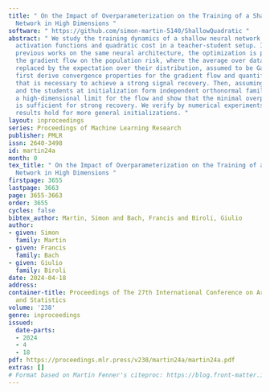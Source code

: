 ```yaml
---
title: " On the Impact of Overparameterization on the Training of a Shallow Neural
  Network in High Dimensions "
software: " https://github.com/simon-martin-5140/ShallowQuadratic "
abstract: " We study the training dynamics of a shallow neural network with quadratic
  activation functions and quadratic cost in a teacher-student setup. In line with
  previous works on the same neural architecture, the optimization is performed following
  the gradient flow on the population risk, where the average over data points is
  replaced by the expectation over their distribution, assumed to be Gaussian. We
  first derive convergence properties for the gradient flow and quantify the overparameterization
  that is necessary to achieve a strong signal recovery. Then, assuming that the teachers
  and the students at initialization form independent orthonormal families, we derive
  a high-dimensional limit for the flow and show that the minimal overparameterization
  is sufficient for strong recovery. We verify by numerical experiments that these
  results hold for more general initializations. "
layout: inproceedings
series: Proceedings of Machine Learning Research
publisher: PMLR
issn: 2640-3498
id: martin24a
month: 0
tex_title: " On the Impact of Overparameterization on the Training of a Shallow Neural
  Network in High Dimensions "
firstpage: 3655
lastpage: 3663
page: 3655-3663
order: 3655
cycles: false
bibtex_author: Martin, Simon and Bach, Francis and Biroli, Giulio
author:
- given: Simon
  family: Martin
- given: Francis
  family: Bach
- given: Giulio
  family: Biroli
date: 2024-04-18
address:
container-title: Proceedings of The 27th International Conference on Artificial Intelligence
  and Statistics
volume: '238'
genre: inproceedings
issued:
  date-parts:
  - 2024
  - 4
  - 18
pdf: https://proceedings.mlr.press/v238/martin24a/martin24a.pdf
extras: []
# Format based on Martin Fenner's citeproc: https://blog.front-matter.io/posts/citeproc-yaml-for-bibliographies/
---
```

